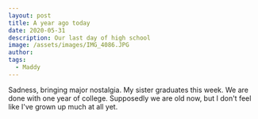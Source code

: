 ```yaml
---
layout: post
title: A year ago today
date: 2020-05-31
description: Our last day of high school
image: /assets/images/IMG_4086.JPG
author: 
tags: 
  - Maddy
---
```


Sadness, bringing major nostalgia. My sister graduates this week. We are done with one year of college. Supposedly we are old now, but I don't feel like I've grown up much at all yet. 